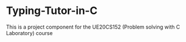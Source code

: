# Typing-Tutor-in-C
This is a project component for the UE20CS152 (Problem solving with C Laboratory) course   
